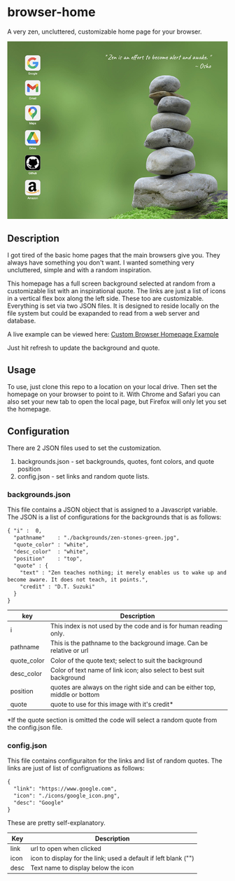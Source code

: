 # browser-home
A very zen, uncluttered, customizable home page for your browser.

![Screenshot](screenshot.jpg)

## Description
I got tired of the basic home pages that the main browsers give you. They always have something you don't want. I wanted something very uncluttered, simple and with a random inspiration.

This homepage has a full screen background selected at random from a customizable list with an inspirational quote. The links are just a list of icons in a vertical flex box along the left side. These too are customizable.
Everything is set via two JSON files. It is designed to reside locally on the file system but could be exapanded to read from a web server and database.

A live example can be viewed here: [Custom Browser Homepage Example](https://www.stevenlyles.net/playground/browser-home/home_local.html)

Just hit refresh to update the background and quote.

## Usage
To use, just clone this repo to a location on your local drive. Then set the homepage on your browser to point to it. With Chrome and Safari you can also set your new tab to open the local page, but Firefox will only let you set the homepage.

## Configuration
There are 2 JSON files used to set the customization.
1. backgrounds.json - set backgrounds, quotes, font colors, and quote position
2. config.json - set links and random quote lists.

### backgrounds.json
This file contains a JSON object that is assigned to a Javascript variable. The JSON is a list of configurations for the backgrounds that is as follows:
```angular2html
{ "i" :  0,
  "pathname"    : "./backgrounds/zen-stones-green.jpg",
  "quote_color" : "white",
  "desc_color"  : "white",
  "position"    : "top",
  "quote" : {
    "text" : "Zen teaches nothing; it merely enables us to wake up and become aware. It does not teach, it points.",
    "credit" : "D.T. Suzuki"
  }
}
```
| key         | Description                                                                 |
|-------------|-----------------------------------------------------------------------------|
| i           | This index is not used by the code and is for human reading only.           |
| pathname    | This is the pathname to the background image. Can be relative or url        |
| quote_color | Color of the quote text; select to suit the background                      |
| desc_color  | Color of text name of link icon; also select to best suit background        |
| position    | quotes are always on the right side and can be either top, middle or bottom |
| quote   | quote to use for this image with it's credit*                               |

*If the quote section is omitted the code will select a random quote from the config.json file.

### config.json
This file contains configuraiton for the links and list of random quotes. The links are just of list of configruations as follows:

```angular2html
{
  "link": "https://www.google.com",
  "icon": "./icons/google_icon.png",
  "desc": "Google"
}
```
These are pretty self-explanatory.

| Key        | Description |
|------------|-------|
| link | url to open when clicked |
| icon | icon to display for the link; used a default if left blank ("") |
| desc | Text name to display below the icon |



